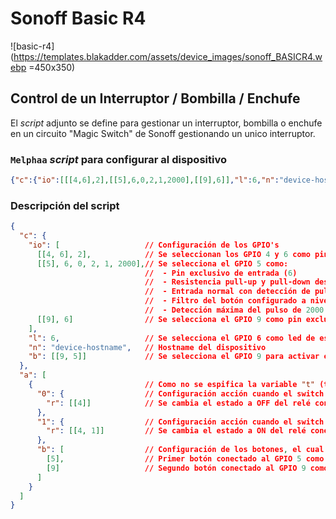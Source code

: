 # Sonoff Basic R4

![basic-r4](https://templates.blakadder.com/assets/device_images/sonoff_BASICR4.webp =450x350)

## Control de un Interruptor / Bombilla / Enchufe

El _script_ adjunto se define para gestionar un interruptor, bombilla o enchufe en un circuito "Magic Switch" de Sonoff gestionando un unico interruptor.

### `Melphaa` _script_ para configurar al dispositivo

```json
{"c":{"io":[[[4,6],2],[[5],6,0,2,1,2000],[[9],6]],"l":6,"n":"device-hostname","b":[[9,5]]},"a":[{"0":{"r":[[4]]},"1":{"r":[[4,1]]},"b":[[5],[9]]}]}
```

### Descripción del script

```json
{
  "c": {
    "io": [                   // Configuración de los GPIO's
      [[4, 6], 2],            // Se seleccionan los GPIO 4 y 6 como pines de salida
      [[5], 6, 0, 2, 1, 2000],// Se selecciona el GPIO 5 como:
                              //  - Pin exclusivo de entrada (6)
                              //  - Resistencia pull-up y pull-down deshabilitadas  (0)
                              //  - Entrada normal con detección de pulsos (2)
                              //  - Filtro del botón configurado a nivel "soft" para el sistema anti rebote tras activar/desactivar el interruptor/conmutador
                              //  - Detección máxima del pulso de 2000 ms
      [[9], 6]                // Se selecciona el GPIO 9 como pin exclusivo de entrada con entrada binaria para interruptor/conmutador
    ],
    "l": 6,                   // Se selecciona el GPIO 6 como led de estado del dispositivo
    "n": "device-hostname",   // Hostname del dispositivo
    "b": [[9, 5]]             // Se selecciona el GPIO 9 para activar el modo setup tras mantener pulsado el botón 8 segundos (opción 5)
  },
  "a": [
    {                         // Como no se espifica la variable "t" (tipo de servicio), se configura como un accesorio del tipo switch (valor por defecto)
      "0": {                  // Configuración acción cuando el switch de Homekit está a OFF
        "r": [[4]]            // Se cambia el estado a OFF del relé conectado a la GPIO 4 hasta que vuelva a activarse
      },
      "1": {                  // Configuración acción cuando el switch de Homekit está a ON
        "r": [[4, 1]]         // Se cambia el estado a ON del relé conectado a la GPIO 4 hasta que vuelva a activarse
      },
      "b": [                  // Configuración de los botones, el cual debe ser una array
        [5],                  // Primer botón conectado al GPIO 5 como "pulsación simple" (valor por defecto al no estar especificado)
        [9]                   // Segundo botón conectado al GPIO 9 como "pulsación simple" (valor por defecto al no estar especificado)
      ]
    }
  ]
}
```
